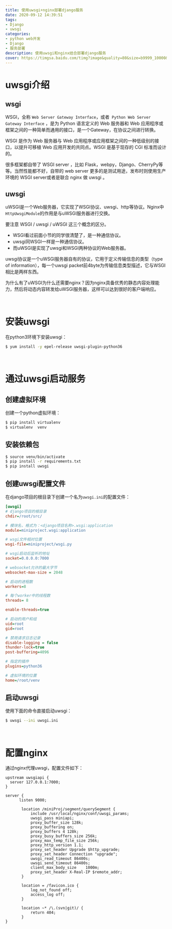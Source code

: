 ```yaml
---
title: 使用uwsgi+nginx部署django服务
date: 2020-09-12 14:39:51
tags:
- Django
- uwsgi
categories:
- python web开发
- Django
- 服务部署
description: 使用uwsgi和nginx结合部署django服务
cover: https://timgsa.baidu.com/timg?image&quality=80&size=b9999_10000&sec=1599902999809&di=6306855101fdb4e6f595c38dfce7f8dc&imgtype=0&src=http%3A%2F%2Fblog.demon8.cn%2Fmedia%2Farticle_img%2F2019%2F12%2F12%2Fw1c30rf061.jpeg
---
```




# uwsgi介绍

## wsgi

WSGI，全称 `Web Server Gateway Interface`，或者` Python Web Server Gateway Interface` ，是为 Python 语言定义的 Web 服务器和 Web 应用程序或框架之间的一种简单而通用的接口，是一个Gateway，在协议之间进行转换。



WSGI 是作为 Web 服务器与 Web 应用程序或应用框架之间的一种低级别的接口，以提升可移植 Web 应用开发的共同点。WSGI 是基于现存的 CGI 标准而设计的。

很多框架都自带了 WSGI server ，比如 Flask，webpy，Django、CherryPy等等。当然性能都不好，自带的 web server 更多的是测试用途，发布时则使用生产环境的 WSGI server或者是联合 nginx 做 uwsgi 。



## uwsgi

uWSGI是一个Web服务器，它实现了WSGI协议、uwsgi、http等协议。Nginx中`HttpUwsgiModule`的作用是与uWSGI服务器进行交换。

要注意 WSGI / uwsgi / uWSGI 这三个概念的区分。

- WSGI看过前面小节的同学很清楚了，是一种通信协议。
- uwsgi同WSGI一样是一种通信协议。
- 而uWSGI是实现了uwsgi和WSGI两种协议的Web服务器。

uwsgi协议是一个uWSGI服务器自有的协议，它用于定义传输信息的类型（type of information），每一个uwsgi packet前4byte为传输信息类型描述，它与WSGI相比是两样东西。

为什么有了uWSGI为什么还需要nginx？因为nginx具备优秀的静态内容处理能力，然后将动态内容转发给uWSGI服务器，这样可以达到很好的客户端响应。





<br>





# 安装uwsgi

在python3环境下安装uwsgi：

```bash
$ yum install -y epel-release uwsgi-plugin-python36
```



<br>



# 通过uwsgi启动服务

## 创建虚拟环境

创建一个python虚拟环境：

```bash
$ pip install virtualenv
$ virtualenv  venv
```



## 安装依赖包

```bash
$ source venv/bin/activate
$ pip install -r requirements.txt
$ pip install uwsgi
```



## 创建uwsgi配置文件

在django项目的根目录下创建一个名为`uwsgi.ini`的配置文件：

```ini
[uwsgi]
# django项目的根目录
chdir=/root/src/

# 模块名，格式为：<django项目名称>.wsgi:application
module=miniproject.wsgi:application

# wsgi文件相对位置
wsgi-file=miniproject/wsgi.py

# wsgi启动后监听的地址
socket=0.0.0.0:7000

# websocket允许的最大字节
websocket-max-size = 2048

# 启动的进程数
workers=8

# 每个worker中的线程数
threads= 8

enable-threads=true

# 启动的用户和组
uid=root
gid=root

# 禁用请求日志记录
disable-logging = false
thunder-lock=true
post-buffering=4096

# 指定的插件
plugins=python36

# 虚拟环境的位置
home=/root/venv
```



## 启动uwsgi

使用下面的命令直接启动uwsgi：

```bash
$ uwsgi --ini uwsgi.ini
```



<br>



# 配置nginx

通过nginx代理uwsgi，配置文件如下：

```nginx
upstream uwsgiapi {
  server 127.0.0.1:7000;
}

server {
      listen 9000;

       location /miniProj/segment/querySegment {
           include /usr/local/nginx/conf/uwsgi_params;
           uwsgi_pass miniapi;
           proxy_buffer_size 128k;
           proxy_buffering on;
           proxy_buffers 4 128k;
           proxy_busy_buffers_size 256k;
           proxy_max_temp_file_size 256k;
           proxy_http_version 1.1;
           proxy_set_header Upgrade $http_upgrade;
           proxy_set_header Connection "upgrade";
           uwsgi_read_timeout 86400s;
           uwsgi_send_timeout 86400s;
           client_max_body_size    1000m;
           proxy_set_header X-Real-IP $remote_addr;
       }

       location = /favicon.ico {
           log_not_found off;
           access_log off;
       }

       location ~* /\.(svn|git)/ {
           return 404;
       }
}
```

